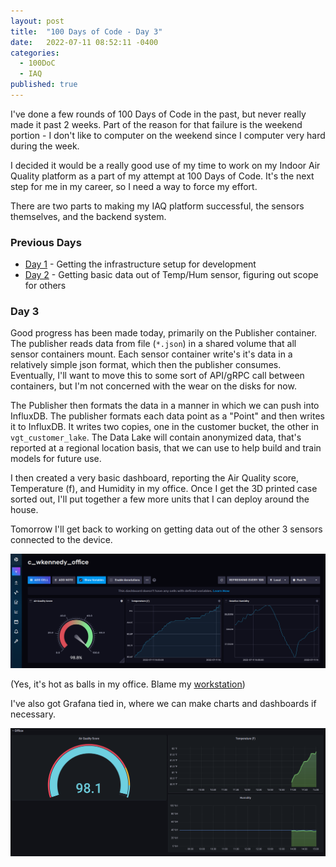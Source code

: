 ```yaml
---
layout: post
title:  "100 Days of Code - Day 3"
date:   2022-07-11 08:52:11 -0400
categories:
  - 100DoC
  - IAQ
published: true
---
```


I've done a few rounds of 100 Days of Code in the past, but never really made it past 2 weeks. Part of the reason for that failure is the weekend portion - I don't like to computer on the weekend since I computer very hard during the week.

I decided it would be a really good use of my time to work on my Indoor Air Quality platform as a part of my attempt at 100 Days of Code. It's the next step for me in my career, so I need a way to force my effort. 

There are two parts to making my IAQ platform successful, the sensors themselves, and the backend system.

### Previous Days

- [Day 1](/100doc-day1) - Getting the infrastructure setup for development
- [Day 2](/100doc-day2) - Getting basic data out of Temp/Hum sensor, figuring out scope for others

### Day 3

Good progress has been made today, primarily on the Publisher container. The publisher reads data from file (`*.json`) in a shared volume that all sensor containers mount. Each sensor container write's it's data in a relatively simple json format, which then the publisher consumes. Eventually, I'll want to move this to some sort of API/gRPC call between containers, but I'm not concerned with the wear on the disks for now. 

The Publisher then formats the data in a manner in which we can push into InfluxDB. The publisher formats each data point as a "Point" and then writes it to InfluxDB. It writes two copies, one in the customer bucket, the other in `vgt_customer_lake`. The Data Lake will contain anonymized data, that's reported at a regional location basis, that we can use to help build and train models for future use. 

I then created a very basic dashboard, reporting the Air Quality score, Temperature (f), and Humidity in my office. Once I get the 3D printed case sorted out, I'll put together a few more units that I can deploy around the house. 

Tomorrow I'll get back to working on getting data out of the other 3 sensors connected to the device.

![Wkennedy Office Dashboard](/assets/images/100doc-day3.png)

(Yes, it's hot as balls in my office. Blame my [workstation](/gear))

I've also got Grafana tied in, where we can make charts and dashboards if necessary.

![Wkennedy Grafana Dashboard](/assets/images/100doc-day3-grafana.png)